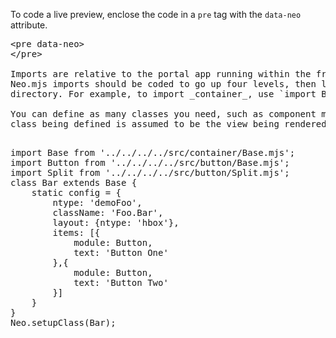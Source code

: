 To code a live preview, enclose the code in a `pre` tag with the `data-neo` attribute.

<pre>&lt;pre data-neo> 
&lt;/pre> 

Imports are relative to the portal app running within the framework. That means
Neo.mjs imports should be coded to go up four levels, then look into the `src`
directory. For example, to import _container_, use `import Base from '../../../../src/container/Base.mjs`

You can define as many classes you need, such as component models and controllers, but the the _last_
class being defined is assumed to be the view being rendered. In other words, if the final class definition is a component, it's rendered.

<pre data-neo>
import Base from '../../../../src/container/Base.mjs';
import Button from '../../../../src/button/Base.mjs';
import Split from '../../../../src/button/Split.mjs';
class Bar extends Base {
    static config = {
        ntype: 'demoFoo',
        className: 'Foo.Bar',
        layout: {ntype: 'hbox'},
        items: [{
            module: Button,
            text: 'Button One'
        },{
            module: Button,
            text: 'Button Two'
        }]
    }
}
Neo.setupClass(Bar);
</pre>
